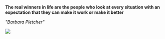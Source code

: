 **The real winners in life are the people who look at every situation with an expectation that they can make it work or make it better**

*"Barbara Pletcher"*

![](https://api.nosense.lol/ghvc/?username=cdfrm)